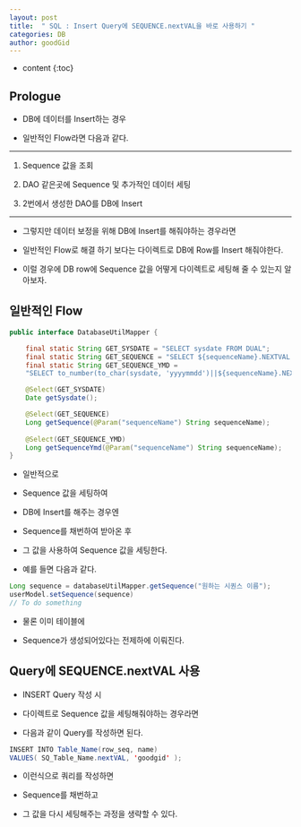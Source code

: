 ```yaml
---
layout: post
title:  " SQL : Insert Query에 SEQUENCE.nextVAL을 바로 사용하기 "
categories: DB
author: goodGid
---
```

* content
{:toc}

## Prologue

* DB에 데이터를 Insert하는 경우

* 일반적인 Flow라면 다음과 같다.

---

1. Sequence 값을 조회

2. DAO 같은곳에 Sequence 및 추가적인 데이터 세팅

3. 2번에서 생성한 DAO를 DB에 Insert

---

* 그렇지만 데이터 보정을 위해 DB에 Insert를 해줘야하는 경우라면

* 일반적인 Flow로 해결 하기 보다는 다이렉트로 DB에 Row를 Insert 해줘야한다.

* 이럴 경우에 DB row에 Sequence 값을 어떻게 다이렉트로 세팅해 줄 수 있는지 알아보자.
 

## 일반적인 Flow

``` java
public interface DatabaseUtilMapper {

	final static String GET_SYSDATE = "SELECT sysdate FROM DUAL";
	final static String GET_SEQUENCE = "SELECT ${sequenceName}.NEXTVAL FROM DUAL";
	final static String GET_SEQUENCE_YMD = 
	"SELECT to_number(to_char(sysdate, 'yyyymmdd')||${sequenceName}.NEXTVAL) FROM DUAL";

	@Select(GET_SYSDATE)
	Date getSysdate();

	@Select(GET_SEQUENCE)
	Long getSequence(@Param("sequenceName") String sequenceName);
	
	@Select(GET_SEQUENCE_YMD)
	Long getSequenceYmd(@Param("sequenceName") String sequenceName);
}
```

* 일반적으로 

* Sequence 값을 세팅하여

* DB에 Insert를 해주는 경우엔

* Sequence를 채번하여 받아온 후 

* 그 값을 사용하여 Sequence 값을 세팅한다.

* 예를 들면 다음과 같다.


``` java
Long sequence = databaseUtilMapper.getSequence("원하는 시퀀스 이름");
userModel.setSequence(sequence)
// To do something
```

* 물론 이미 테이블에 

* Sequence가 생성되어있다는 전제하에 이뤄진다.


## Query에 SEQUENCE.nextVAL 사용

* INSERT Query 작성 시 

* 다이렉트로 Sequence 값을 세팅해줘야하는 경우라면 

* 다음과 같이 Query를 작성하면 된다.

``` java
INSERT INTO Table_Name(row_seq, name)
VALUES( SQ_Table_Name.nextVAL, 'goodgid' );
```

* 이런식으로 쿼리를 작성하면

* Sequence를 채번하고

* 그 값을 다시 세팅해주는 과정을 생략할 수 있다.
